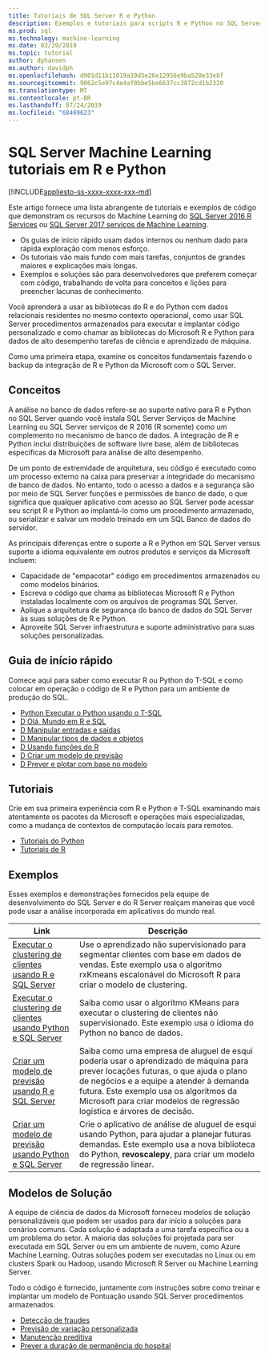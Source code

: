 ```yaml
---
title: Tutoriais de SQL Server R e Python
description: Exemplos e tutoriais para scripts R e Python no SQL Server Serviços de Machine Learning.
ms.prod: sql
ms.technology: machine-learning
ms.date: 03/29/2019
ms.topic: tutorial
author: dphansen
ms.author: davidph
ms.openlocfilehash: d901d11b11019a19d5e26e12956e9ba520e33e8f
ms.sourcegitcommit: 9062c5e97c4e4af0bbe5be6637cc3872cd1b2320
ms.translationtype: MT
ms.contentlocale: pt-BR
ms.lasthandoff: 07/24/2019
ms.locfileid: "68469623"
---
```

# <a name="sql-server-machine-learning-tutorials-in-r-and-python"></a>SQL Server Machine Learning tutoriais em R e Python
[!INCLUDE[appliesto-ss-xxxx-xxxx-xxx-md](../../includes/appliesto-ss-xxxx-xxxx-xxx-md.md)]

Este artigo fornece uma lista abrangente de tutoriais e exemplos de código que demonstram os recursos do Machine Learning do [SQL Server 2016 R Services](../install/sql-r-services-windows-install.md) ou [SQL Server 2017 serviços de Machine Learning](../install/sql-machine-learning-services-windows-install.md). 

+ Os guias de início rápido usam dados internos ou nenhum dado para rápida exploração com menos esforço.
+ Os tutoriais vão mais fundo com mais tarefas, conjuntos de grandes maiores e explicações mais longas.
+ Exemplos e soluções são para desenvolvedores que preferem começar com código, trabalhando de volta para conceitos e lições para preencher lacunas de conhecimento.

Você aprenderá a usar as bibliotecas do R e do Python com dados relacionais residentes no mesmo contexto operacional, como usar SQL Server procedimentos armazenados para executar e implantar código personalizado e como chamar as bibliotecas do Microsoft R e Python para dados de alto desempenho tarefas de ciência e aprendizado de máquina.

Como uma primeira etapa, examine os conceitos fundamentais fazendo o backup da integração de R e Python da Microsoft com o SQL Server.

## <a name="concepts"></a>Conceitos

A análise no banco de dados refere-se ao suporte nativo para R e Python no SQL Server quando você instala SQL Server Serviços de Machine Learning ou SQL Server serviços de R 2016 (R somente) como um complemento no mecanismo de banco de dados. A integração de R e Python inclui distribuições de software livre base, além de bibliotecas específicas da Microsoft para análise de alto desempenho.

De um ponto de extremidade de arquitetura, seu código é executado como um processo externo na caixa para preservar a integridade do mecanismo de banco de dados. No entanto, todo o acesso a dados e a segurança são por meio de SQL Server funções e permissões de banco de dado, o que significa que qualquer aplicativo com acesso ao SQL Server pode acessar seu script R e Python ao implantá-lo como um procedimento armazenado, ou serializar e salvar um modelo treinado em um SQL Banco de dados do servidor.

As principais diferenças entre o suporte a R e Python em SQL Server versus suporte a idioma equivalente em outros produtos e serviços da Microsoft incluem:

+ Capacidade de "empacotar" código em procedimentos armazenados ou como modelos binários.
+ Escreva o código que chama as bibliotecas Microsoft R e Python instaladas localmente com os arquivos de programas SQL Server.
+ Aplique a arquitetura de segurança do banco de dados do SQL Server às suas soluções de R e Python.
+ Aproveite SQL Server infraestrutura e suporte administrativo para suas soluções personalizadas.

## <a name="quickstarts"></a>Guia de início rápido

Comece aqui para saber como executar R ou Python do T-SQL e como colocar em operação o código de R e Python para um ambiente de produção do SQL.

+ [Python Executar o Python usando o T-SQL](run-python-using-t-sql.md)
+ [D Olá, Mundo em R e SQL](rtsql-using-r-code-in-transact-sql-quickstart.md)
+ [D Manipular entradas e saídas](rtsql-working-with-inputs-and-outputs.md)
+ [D Manipular tipos de dados e objetos](rtsql-r-and-sql-data-types-and-data-objects.md)
+ [D Usando funções do R](rtsql-using-r-functions-with-sql-server-data.md)
+ [D Criar um modelo de previsão](rtsql-create-a-predictive-model-r.md)
+ [D Prever e plotar com base no modelo](rtsql-predict-and-plot-from-model.md)

## <a name="tutorials"></a>Tutoriais

Crie em sua primeira experiência com R e Python e T-SQL examinando mais atentamente os pacotes da Microsoft e operações mais especializadas, como a mudança de contextos de computação locais para remotos.

+ [Tutoriais do Python](sql-server-python-tutorials.md)
+ [Tutoriais de R](sql-server-r-tutorials.md)

<a name ="bkmk_samples"></a>

## <a name="samples"></a>Exemplos

Esses exemplos e demonstrações fornecidos pela equipe de desenvolvimento do SQL Server e do R Server realçam maneiras que você pode usar a análise incorporada em aplicativos do mundo real.

| Link | Descrição | 
|------|-------------|
| [Executar o clustering de clientes usando R e SQL Server](https://microsoft.github.io/sql-ml-tutorials/R/customerclustering/) | Use o aprendizado não supervisionado para segmentar clientes com base em dados de vendas. Este exemplo usa o algoritmo rxKmeans escalonável do Microsoft R para criar o modelo de clustering. |
| [Executar o clustering de clientes usando Python e SQL Server](https://microsoft.github.io/sql-ml-tutorials/python/customerclustering/) | Saiba como usar o algoritmo KMeans para executar o clustering de clientes não supervisionado. Este exemplo usa o idioma do Python no banco de dados.| SQL Server 2017 |
| [Criar um modelo de previsão usando R e SQL Server](https://microsoft.github.io/sql-ml-tutorials/R/rentalprediction) | Saiba como uma empresa de aluguel de esqui poderia usar o aprendizado de máquina para prever locações futuras, o que ajuda o plano de negócios e a equipe a atender à demanda futura. Este exemplo usa os algoritmos da Microsoft para criar modelos de regressão logística e árvores de decisão. | 
| [Criar um modelo de previsão usando Python e SQL Server](https://microsoft.github.io/sql-ml-tutorials/python/rentalprediction/) | Crie o aplicativo de análise de aluguel de esqui usando Python, para ajudar a planejar futuras demandas. Este exemplo usa a nova biblioteca do Python, **revoscalepy**, para criar um modelo de regressão linear. | 

<a name="bkmk_solutions"></a>

## <a name="solution-templates"></a>Modelos de Solução

A equipe de ciência de dados da Microsoft forneceu modelos de solução personalizáveis que podem ser usados para dar início a soluções para cenários comuns. Cada solução é adaptada a uma tarefa específica ou a um problema do setor. A maioria das soluções foi projetada para ser executada em SQL Server ou em um ambiente de nuvem, como Azure Machine Learning. Outras soluções podem ser executadas no Linux ou em clusters Spark ou Hadoop, usando Microsoft R Server ou Machine Learning Server.

Todo o código é fornecido, juntamente com instruções sobre como treinar e implantar um modelo de Pontuação usando SQL Server procedimentos armazenados.

+ [Detecção de fraudes](https://gallery.cortanaanalytics.com/Tutorial/Online-Fraud-Detection-Template-with-SQL-Server-R-Services-1)
+ [Previsão de variação personalizada](https://gallery.cortanaanalytics.com/Tutorial/Customer-Churn-Prediction-Template-with-SQL-Server-R-Services-1)
+ [Manutenção preditiva](https://gallery.cortanaanalytics.com/Tutorial/Predictive-Maintenance-Template-with-SQL-Server-R-Services-1)
+ [Prever a duração de permanência do hospital](https://gallery.cortanaintelligence.com/Solution/Predicting-Length-of-Stay-in-Hospitals-1)

